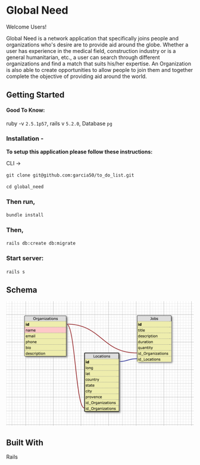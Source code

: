 # Global Need
Welcome Users!

Global Need is a network application that specifically joins people and organizations who's desire are to provide aid around the globe. Whether a user has experience in the medical field, construction industry or is a general humanitarian, etc., a user can search through different organizations and find a match that suits his/her expertise. An Organization is also able to create opportunities to allow people to join them and together complete the objective of providing aid around the world.  


## Getting Started
#### Good To Know:
ruby -v `2.5.1p57`,
rails v `5.2.0`,
Database `pg`



### Installation -

**To setup this application please follow these instructions:**

CLI ->

`git clone git@github.com:garcia50/to_do_list.git`

`cd global_need`
  
### Then run,

`bundle install`

### Then, 

`rails db:create db:migrate`

### Start server: 

`rails s`

## Schema
![alt text](global_need_schema.png "global_need_schema.png")


## Built With

Rails
